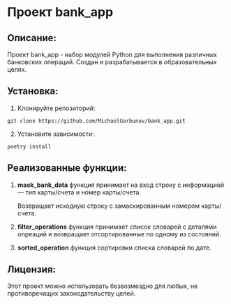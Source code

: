 # Проект bank_app

## Описание:

Проект bank_app - набор модулей Python для выполнения различных банковских операций.
Создан и разрабатывается в образовательных целях.

## Установка:

1. Клонируйте репозиторий:
```
git clone https://github.com/MichaelGorbunov/bank_app.git
```
2. Установите зависимости:
```
poetry install
```
## Реализованные функции:

1. **mask_bank_data**   функция принимает на вход строку с информацией — тип карты/счета и номер карты/счета.

    Возвращает исходную строку с замаскированным номером карты/счета.
2. **filter_operations** функция принимает список словарей с деталями опреаций и возвращает 
отсортированные по одному из состояний.
3. **sorted_operation** функция сортировки списка словарей по дате.


## Лицензия:

Этот проект можно использовать безвозмездно для любых, 
не противоречащих законодательству целей.
